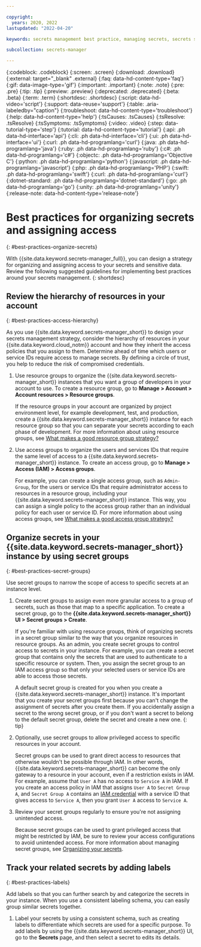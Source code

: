 ```yaml
---

copyright:
  years: 2020, 2022
lastupdated: "2022-04-20"

keywords: secrets management best practice, managing secrets, secrets strategy, secrets best practices, organizing secrets, assigning access to secrets

subcollection: secrets-manager

---
```


{:codeblock: .codeblock}
{:screen: .screen}
{:download: .download}
{:external: target="_blank" .external}
{:faq: data-hd-content-type='faq'}
{:gif: data-image-type='gif'}
{:important: .important}
{:note: .note}
{:pre: .pre}
{:tip: .tip}
{:preview: .preview}
{:deprecated: .deprecated}
{:beta: .beta}
{:term: .term}
{:shortdesc: .shortdesc}
{:script: data-hd-video='script'}
{:support: data-reuse='support'}
{:table: .aria-labeledby="caption"}
{:troubleshoot: data-hd-content-type='troubleshoot'}
{:help: data-hd-content-type='help'}
{:tsCauses: .tsCauses}
{:tsResolve: .tsResolve}
{:tsSymptoms: .tsSymptoms}
{:video: .video}
{:step: data-tutorial-type='step'}
{:tutorial: data-hd-content-type='tutorial'}
{:api: .ph data-hd-interface='api'}
{:cli: .ph data-hd-interface='cli'}
{:ui: .ph data-hd-interface='ui'}
{:curl: .ph data-hd-programlang='curl'}
{:java: .ph data-hd-programlang='java'}
{:ruby: .ph data-hd-programlang='ruby'}
{:c#: .ph data-hd-programlang='c#'}
{:objectc: .ph data-hd-programlang='Objective C'}
{:python: .ph data-hd-programlang='python'}
{:javascript: .ph data-hd-programlang='javascript'}
{:php: .ph data-hd-programlang='PHP'}
{:swift: .ph data-hd-programlang='swift'}
{:curl: .ph data-hd-programlang='curl'}
{:dotnet-standard: .ph data-hd-programlang='dotnet-standard'}
{:go: .ph data-hd-programlang='go'}
{:unity: .ph data-hd-programlang='unity'}
{:release-note: data-hd-content-type='release-note'}

# Best practices for organizing secrets and assigning access
{: #best-practices-organize-secrets}

With {{site.data.keyword.secrets-manager_full}}, you can design a strategy for organizing and assigning access to your secrets and sensitive data. Review the following suggested guidelines for implementing best practices around your secrets management.
{: shortdesc}

## Review the hierarchy of resources in your account
{: #best-practices-access-hierarchy}

As you use {{site.data.keyword.secrets-manager_short}} to design your secrets management strategy, consider the hierarchy of resources in your {{site.data.keyword.cloud_notm}} account and how they inherit the access policies that you assign to them. Determine ahead of time which users or service IDs require access to manage secrets. By defining a circle of trust, you help to reduce the risk of compromised credentials.

1. Use resource groups to organize the {{site.data.keyword.secrets-manager_short}} instances that you want a group of developers in your account to use. To create a resource group, go to **Manage > Account > Account resources > Resource groups**.

    If the resource groups in your account are organized by project environment level, for example development, test, and production, create a {{site.data.keyword.secrets-manager_short}} instance for each resource group so that you can separate your secrets according to each phase of development. For more information about using resource groups, see [What makes a good resource group strategy?](/docs/account?topic=account-account_setup#resource-group-strategy)

2. Use access groups to organize the users and services IDs that require the same level of access to a {{site.data.keyword.secrets-manager_short}} instance. To create an access group, go to **Manage > Access (IAM) > Access groups**.

    For example, you can create a single access group, such as `Admin-Group`, for the users or service IDs that require administrator access to resources in a resource group, including your {{site.data.keyword.secrets-manager_short}} instance. This way, you can assign a single policy to the access group rather than an individual policy for each user or service ID. For more information about using access groups, see [What makes a good access group strategy?](/docs/account?topic=account-account_setup#accessgroup_strategy)

## Organize secrets in your {{site.data.keyword.secrets-manager_short}} instance by using secret groups
{: #best-practices-secret-groups}

Use secret groups to narrow the scope of access to specific secrets at an instance level.

1. Create secret groups to assign even more granular access to a group of secrets, such as those that map to a specific application. To create a secret group, go to the **{{site.data.keyword.secrets-manager_short}} UI > Secret groups > Create**.

    If you're familiar with using resource groups, think of organizing secrets in a secret group similar to the way that you organize resources in resource groups. As an admin, you create secret groups to control access to secrets in your instance. For example, you can create a secret group that contains only the secrets that are used to authenticate to a specific resource or system. Then, you assign the secret group to an IAM access group so that only your selected users or service IDs are able to access those secrets.

    A default secret group is created for you when you create a {{site.data.keyword.secrets-manager_short}} instance. It's important that you create your secret groups first because you can't change the assignment of secrets after you create them. If you accidentally assign a secret to the wrong secret group, or if you don't want a secret to belong to the default secret group, delete the secret and create a new one.
    {: tip}

2. Optionally, use secret groups to allow privileged access to specific resources in your account.

    Secret groups can be used to grant direct access to resources that otherwise wouldn't be possible through IAM. In other words, {{site.data.keyword.secrets-manager_short}} can become the only gateway to a resource in your account, even if a restriction exists in IAM. For example, assume that `User A` has no access to `Service A` in IAM. If you create an access policy in IAM that assigns `User A` to `Secret Group A`, and `Secret Group A` contains an [IAM credential](/docs/secrets-manager?topic=secrets-manager-iam-credentials) with a service ID that gives access to `Service A`, then you grant `User A` access to `Service A`. 

3. Review your secret groups regularly to ensure you're not assigning unintended access. 

    Because secret groups can be used to grant privileged access that might be restricted by IAM, be sure to review your access configurations to avoid unintended access. For more information about managing secret groups, see [Organizing your secrets](/docs/secrets-manager?topic=secrets-manager-secret-groups).


## Track your related secrets by adding labels
{: #best-practices-labels}

Add labels so that you can further search by and categorize the secrets in your instance. When you use a consistent labeling schema, you can easily group similar secrets together.

1. Label your secrets by using a consistent schema, such as creating labels to differentiate which secrets are used for a specific purpose. To add labels by using the {{site.data.keyword.secrets-manager_short}} UI, go to the **Secrets** page, and then select a secret to edits its details.


